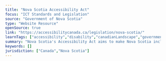 ```yaml
---
title: "Nova Scotia Accessibility Act"
focus: "ICT Standards and Legislation"
source: "Government of Nova Scotia"
type: "Website Resource"
openSource: true
link: "https://accessibilitycanada.ca/legislation/nova-scotia/"
learnTags: ["accessibility","disability","canadianLandscape","government","ict","legislationAndLaw","regulation"]
summary: "Nova Scotia's Accessibility Act aims to make Nova Scotia inclusive and barrier-free by 2030 and includes six accessibility standards that are currently under development."
keywords: []
jurisdiction: ["Canada","Nova Scotia"]
---
```

